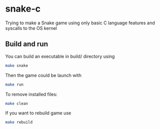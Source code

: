 # snake-c
Trying to make a Snake game using only basic C language features and syscalls to the OS kernel

## Build and run
You can build an executable in build/ directory using
```bash
make snake
```
Then the game could be launch with
```bash
make run
```
To remove installed files:
```bash
make clean
```
If you want to rebuild game use
```bash
make rebuild
```
